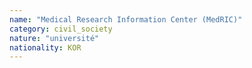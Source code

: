```yaml
---
name: "Medical Research Information Center (MedRIC)"
category: civil_society
nature: "université"
nationality: KOR
---
```

    